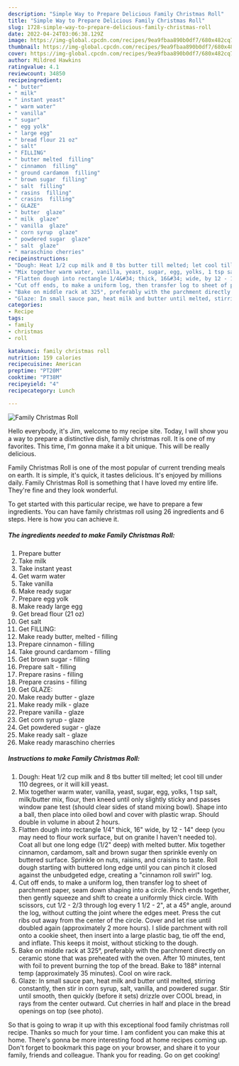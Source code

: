 ```yaml
---
description: "Simple Way to Prepare Delicious Family Christmas Roll"
title: "Simple Way to Prepare Delicious Family Christmas Roll"
slug: 1728-simple-way-to-prepare-delicious-family-christmas-roll
date: 2022-04-24T03:06:38.129Z
image: https://img-global.cpcdn.com/recipes/9ea9fbaa890b0df7/680x482cq70/family-christmas-roll-recipe-main-photo.jpg
thumbnail: https://img-global.cpcdn.com/recipes/9ea9fbaa890b0df7/680x482cq70/family-christmas-roll-recipe-main-photo.jpg
cover: https://img-global.cpcdn.com/recipes/9ea9fbaa890b0df7/680x482cq70/family-christmas-roll-recipe-main-photo.jpg
author: Mildred Hawkins
ratingvalue: 4.1
reviewcount: 34850
recipeingredient:
- " butter"
- " milk"
- " instant yeast"
- " warm water"
- " vanilla"
- " sugar"
- " egg yolk"
- " large egg"
- " bread flour 21 oz"
- " salt"
- " FILLING"
- " butter melted  filling"
- " cinnamon  filling"
- " ground cardamom  filling"
- " brown sugar  filling"
- " salt  filling"
- " rasins  filling"
- " crasins  filling"
- " GLAZE"
- " butter  glaze"
- " milk  glaze"
- " vanilla  glaze"
- " corn syrup  glaze"
- " powdered sugar  glaze"
- " salt  glaze"
- " maraschino cherries"
recipeinstructions:
- "Dough: Heat 1/2 cup milk and 8 tbs butter till melted; let cool till under 110 degrees, or it will kill yeast."
- "Mix together warm water, vanilla, yeast, sugar, egg, yolks, 1 tsp salt, milk/butter mix, flour, then kneed until only slightly sticky and passes window pane test (should clear sides of stand mixing bowl).  Shape into a ball, then place into oiled bowl and cover with plastic wrap. Should double in volume in about 2 hours."
- "Flatten dough into rectangle 1/4&#34; thick, 16&#34; wide, by 12 - 14&#34; deep (you may need to flour work surface, but on granite I haven&#39;t needed to). Coat all but one long edge (1/2&#34; deep) with melted butter. Mix together cinnamon, cardamom, salt and brown sugar then sprinkle evenly on buttered surface. Sprinkle on nuts, raisins, and craisins to taste. Roll dough starting with buttered long edge until you can pinch it closed against the unbudgeted edge, creating a &#34;cinnamon roll swirl&#34; log."
- "Cut off ends, to make a uniform log, then transfer log to sheet of parchment paper, seam down shaping into a circle. Pinch ends together, then gently squeeze and shift to create a uniformly thick circle.  With scissors, cut 1/2 - 2/3 through log every 1 1/2 - 2&#34;, at a 45° angle, around the log, without cutting the joint where the edges meet. Press the cut ribs out away from the center of the circle.  Cover and let rise until doubled again (approximately 2 more hours). I slide parchment with roll onto a cookie sheet, then insert into a large plastic bag, tie off the end, and inflate. This keeps it moist, without sticking to the dough."
- "Bake on middle rack at 325°, preferably with the parchment directly on ceramic stone that was preheated with the oven. After 10 minutes, tent with foil to prevent burning the top of the bread. Bake to 188° internal temp (approximately 35 minutes). Cool on wire rack."
- "Glaze: In small sauce pan, heat milk and butter until melted, stirring constantly, then stir in corn syrup, salt, vanilla, and powdered sugar. Stir until smooth, then quickly (before it sets) drizzle over COOL bread, in rays from the center outward. Cut cherries in half and place in the bread openings on top (see photo)."
categories:
- Recipe
tags:
- family
- christmas
- roll

katakunci: family christmas roll 
nutrition: 159 calories
recipecuisine: American
preptime: "PT20M"
cooktime: "PT38M"
recipeyield: "4"
recipecategory: Lunch

---
```



![Family Christmas Roll](https://img-global.cpcdn.com/recipes/9ea9fbaa890b0df7/680x482cq70/family-christmas-roll-recipe-main-photo.jpg)

Hello everybody, it's Jim, welcome to my recipe site. Today, I will show you a way to prepare a distinctive dish, family christmas roll. It is one of my favorites. This time, I'm gonna make it a bit unique. This will be really delicious.

Family Christmas Roll is one of the most popular of current trending meals on earth. It is simple, it's quick, it tastes delicious. It's enjoyed by millions daily. Family Christmas Roll is something that I have loved my entire life. They're fine and they look wonderful.




To get started with this particular recipe, we have to prepare a few ingredients. You can have family christmas roll using 26 ingredients and 6 steps. Here is how you can achieve it.

<!--inarticleads1-->

##### The ingredients needed to make Family Christmas Roll:

1. Prepare  butter
1. Take  milk
1. Take  instant yeast
1. Get  warm water
1. Take  vanilla
1. Make ready  sugar
1. Prepare  egg yolk
1. Make ready  large egg
1. Get  bread flour (21 oz)
1. Get  salt
1. Get  FILLING:
1. Make ready  butter, melted - filling
1. Prepare  cinnamon - filling
1. Take  ground cardamom - filling
1. Get  brown sugar - filling
1. Prepare  salt - filling
1. Prepare  rasins - filling
1. Prepare  crasins - filling
1. Get  GLAZE:
1. Make ready  butter - glaze
1. Make ready  milk - glaze
1. Prepare  vanilla - glaze
1. Get  corn syrup - glaze
1. Get  powdered sugar - glaze
1. Make ready  salt - glaze
1. Make ready  maraschino cherries




<!--inarticleads2-->

##### Instructions to make Family Christmas Roll:

1. Dough: Heat 1/2 cup milk and 8 tbs butter till melted; let cool till under 110 degrees, or it will kill yeast.
1. Mix together warm water, vanilla, yeast, sugar, egg, yolks, 1 tsp salt, milk/butter mix, flour, then kneed until only slightly sticky and passes window pane test (should clear sides of stand mixing bowl).  Shape into a ball, then place into oiled bowl and cover with plastic wrap. Should double in volume in about 2 hours.
1. Flatten dough into rectangle 1/4&#34; thick, 16&#34; wide, by 12 - 14&#34; deep (you may need to flour work surface, but on granite I haven&#39;t needed to). Coat all but one long edge (1/2&#34; deep) with melted butter. Mix together cinnamon, cardamom, salt and brown sugar then sprinkle evenly on buttered surface. Sprinkle on nuts, raisins, and craisins to taste. Roll dough starting with buttered long edge until you can pinch it closed against the unbudgeted edge, creating a &#34;cinnamon roll swirl&#34; log.
1. Cut off ends, to make a uniform log, then transfer log to sheet of parchment paper, seam down shaping into a circle. Pinch ends together, then gently squeeze and shift to create a uniformly thick circle.  With scissors, cut 1/2 - 2/3 through log every 1 1/2 - 2&#34;, at a 45° angle, around the log, without cutting the joint where the edges meet. Press the cut ribs out away from the center of the circle.  Cover and let rise until doubled again (approximately 2 more hours). I slide parchment with roll onto a cookie sheet, then insert into a large plastic bag, tie off the end, and inflate. This keeps it moist, without sticking to the dough.
1. Bake on middle rack at 325°, preferably with the parchment directly on ceramic stone that was preheated with the oven. After 10 minutes, tent with foil to prevent burning the top of the bread. Bake to 188° internal temp (approximately 35 minutes). Cool on wire rack.
1. Glaze: In small sauce pan, heat milk and butter until melted, stirring constantly, then stir in corn syrup, salt, vanilla, and powdered sugar. Stir until smooth, then quickly (before it sets) drizzle over COOL bread, in rays from the center outward. Cut cherries in half and place in the bread openings on top (see photo).




So that is going to wrap it up with this exceptional food family christmas roll recipe. Thanks so much for your time. I am confident you can make this at home. There's gonna be more interesting food at home recipes coming up. Don't forget to bookmark this page on your browser, and share it to your family, friends and colleague. Thank you for reading. Go on get cooking!
